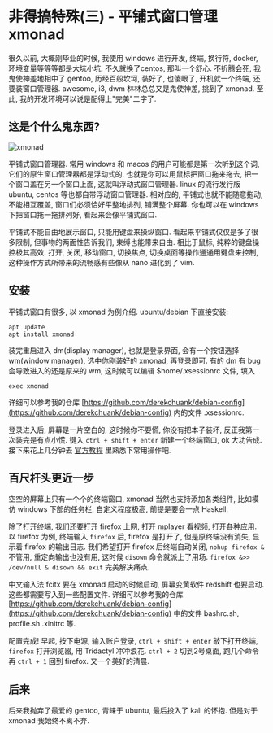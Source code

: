 # 非得搞特殊(三) - 平铺式窗口管理 xmonad

很久以前, 大概刚毕业的时候, 我使用 windows 进行开发, 终端, 换行符, docker, 环境变量等等等都是大坑小坑, 不久就换了centos, 那叫一个舒心. 不折腾会死, 我鬼使神差地相中了 gentoo, 历经百般坎坷, 装好了, 也傻眼了, 开机就一个终端, 还要装窗口管理器. awesome, i3, dwm 林林总总又是鬼使神差, 挑到了 xmonad. 至此, 我的开发环境可以说是配得上"完美"二字了.

## 这是个什么鬼东西?

![xmonad](https://www.tiaoxingyubolang.com/static/picture/xmonad.jpg)

平铺式窗口管理器. 常用 windows 和 macos 的用户可能都是第一次听到这个词, 它们的原生窗口管理器都是浮动式的, 也就是你可以用鼠标把窗口拖来拖去, 把一个窗口盖在另一个窗口上面, 这就叫浮动式窗口管理器. linux 的流行发行版 ubuntu, centos 等也都自带浮动窗口管理器. 相对应的, 平铺式也就不能随意拖动, 不能相互覆盖, 窗口们必须恰好平整地排列, 铺满整个屏幕. 你也可以在 windows 下把窗口拖一拖排列好, 看起来会像平铺式窗口. 

平铺式不能自由地展示窗口, 只能用键盘来操纵窗口. 看起来平铺式仅仅是多了很多限制, 但事物的两面性告诉我们, 束缚也能带来自由. 相比于鼠标, 纯粹的键盘操控极其高效. 打开, 关闭, 移动窗口, 切换焦点, 切换桌面等操作通通用键盘来控制, 这种操作方式所带来的流畅感有些像从 nano 进化到了 vim.

## 安装

平铺式窗口有很多, 以 xmonad 为例介绍. ubuntu/debian 下直接安装:
```
apt update
apt install xmonad
```
装完重启进入 dm(display manager), 也就是登录界面, 会有一个按钮选择 wm(window manager), 选中你刚装好的 xmonad, 再登录即可. 有的 dm 有 bug 会导致进入的还是原来的 wm, 这时候可以编辑 $home/.xsessionrc 文件, 填入
```
exec xmonad
```
详细可以参考我的仓库 [https://github.com/derekchuank/debian-config](https://github.com/derekchuank/debian-config) 内的文件 .xsessionrc.

登录进入后, 屏幕是一片空白的, 这时候你不要慌, 你没有把本子装坏, 反正我第一次装完是有点小慌. 键入 `ctrl + shift + enter` 新建一个终端窗口, ok 大功告成. 接下来花上几分钟去 [官方教程](https://xmonad.org/tour.html) 里熟悉下常用操作吧.

## 百尺杆头更近一步

空空的屏幕上只有一个个的终端窗口, xmonad 当然也支持添加各类组件, 比如模仿 windows 下部的任务栏, 自定义程度极高, 前提是要会一点 Haskell.

除了打开终端, 我们还要打开 firefox 上网, 打开 mplayer 看视频, 打开各种应用. 以 firefox 为例, 终端输入 `firefox` 后, firefox 是打开了, 但是原终端没有消失, 显示着 firefox 的输出日志. 我们希望打开 firefox 后终端自动关闭, `nohup firefox &` 不管用, 重定向输出也没有用, 这时候 `disown` 命令就派上了用场. `firefox &>> /dev/null & disown && exit` 完美解决痛点.

中文输入法 fcitx 要在 xmonad 启动的时候启动, 屏幕变黄软件 redshift 也要启动. 这些都需要写入到一些配置文件. 详细可以参考我的仓库 [https://github.com/derekchuank/debian-config](https://github.com/derekchuank/debian-config) 中的文件 bashrc.sh, profile.sh .xinitrc 等.

配置完成! 早起, 按下电源, 输入账户登录, `ctrl + shift + enter` 敲下打开终端, `firefox` 打开浏览器, 用 Tridactyl 冲冲浪花. `ctrl + 2` 切到2号桌面, 跑几个命令再 `ctrl + 1` 回到 firefox. 又一个美好的清晨.

## 后来

后来我抛弃了最爱的 gentoo, 青睐于 ubuntu, 最后投入了 kali 的怀抱. 但是对于 xmonad 我始终不离不弃.
